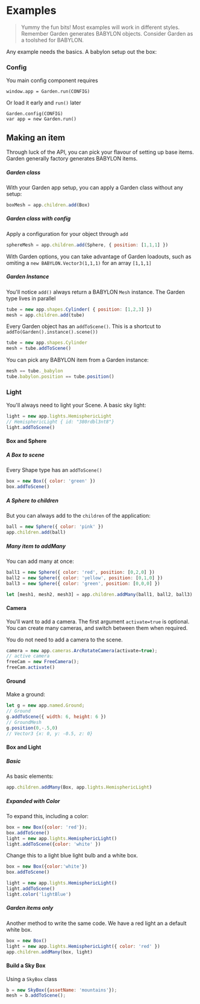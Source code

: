 # Examples

> Yummy the fun bits! Most examples will work in different styles. Remember Garden generates BABYLON objects. Consider Garden as a toolshed for BABYLON.

Any example needs the basics. A babylon setup out the box:

### Config

You main config component requires

```
window.app = Garden.run(CONFIG)
```

Or load it early and `run()` later

```
Garden.config(CONFIG)
var app = new Garden.run()
```

## Making an item

Through luck of the API, you can pick your flavour of setting up base items. Garden generally factory generates BABYLON items.


##### Garden class

With your Garden app setup, you can apply a Garden class without any setup:

```js
boxMesh = app.children.add(Box)
```

##### Garden class with config

Apply a configuration for your object through `add`

```js
sphereMesh = app.children.add(Sphere, { position: [1,1,1] })
```

With Garden options, you can take advantage of Garden loadouts, such as omiting a `new BABYLON.Vector3(1,1,1)` for an array `[1,1,1]`

##### Garden Instance

You'll notice `add()` always return a BABYLON `Mesh` instance. The Garden type lives in parallel

```js
tube = new app.shapes.Cylinder( { position: [1,2,3] })
mesh = app.children.add(tube)
```

Every Garden object has an `addToScene()`. This is a shortcut to `addTo(Garden().instance().scene())`

```js
tube = new app.shapes.Cylinder
mesh = tube.addToScene()
```

You can pick any BABYLON item from a Garden instance:

```js
mesh == tube._babylon
tube.babylon.position == tube.position()
```



### Light

You'll always need to light your Scene. A basic sky light:

```js
light = new app.lights.HemisphericLight
// HemisphericLight { id: "380rdbl3nt8"}
light.addToScene()
```

#### Box and Sphere

##### A Box to scene

Every Shape type has an `addToScene()`

```js
box = new Box({ color: 'green' })
box.addToScene()
```

##### A Sphere to children

But you can always add to the `children` of the application:
```js
ball = new Sphere({ color: 'pink' })
app.children.add(ball)
```

##### Many item to addMany

You can add many at once:

```js
ball1 = new Sphere({ color: 'red', position: [0,2,0] })
ball2 = new Sphere({ color: 'yellow', position: [0,1,0] })
ball3 = new Sphere({ color: 'green', position: [0,0,0] })

let [mesh1, mesh2, mesh3] = app.children.addMany(ball1, ball2, ball3)
```


#### Camera

You'll want to add a camera. The first argument `activate=true` is optional. You can create many cameras, and switch between them when required.

You do not need to add a camera to the scene.
```js
camera = new app.cameras.ArcRotateCamera(activate=true);
// active camera
freeCam = new FreeCamera();
freeCam.activate()
```

#### Ground

Make a ground:

```js
let g = new app.named.Ground;
// Ground
g.addToScene({ width: 6, height: 6 })
// GroundMesh
g.position(0,-.5,0)
// Vector3 {x: 0, y: -0.5, z: 0}
```

#### Box and Light

##### Basic

As basic elements:

```js
app.children.addMany(Box, app.lights.HemisphericLight)
```

##### Expanded with Color
To expand this, including a color:

```js
box = new Box({color: 'red'});
box.addToScene()
light = new app.lights.HemisphericLight()
light.addToScene({color: 'white' })
```

Change this to a light blue light bulb and a white box.

```js
box = new Box({color:'white'})
box.addToScene()

light = new app.lights.HemisphericLight()
light.addToScene()
light.color('lightBlue')
```

##### Garden items only

Another method to write the same code. We have a red light an a default white box.

```js
box = new Box()
light = new app.lights.HemisphericLight({ color: 'red' })
app.children.addMany(box, light)
```

#### Build a Sky Box

Using a `SkyBox` class

```js
b = new SkyBox({assetName: 'mountains'});
mesh = b.addToScene();
```

